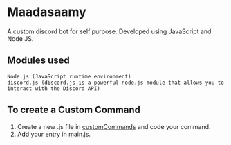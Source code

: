 # Maadasaamy

A custom discord bot for self purpose. Developed using JavaScript and Node JS.

## Modules used
	Node.js (JavaScript runtime environment)
	discord.js (discord.js is a powerful node.js module that allows you to interact with the Discord API)
	

## To create a Custom Command

1) Create a new .js file in [customCommands](https://github.com/prvn-codes/Maadasaamy/tree/master/customCommands) and code your command.
2) Add your entry in [main.js](https://github.com/prvn-codes/Maadasaamy/blob/master/main.js).
